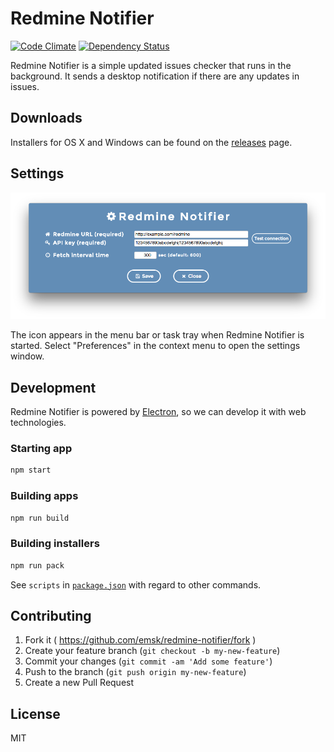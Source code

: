 # Redmine Notifier

[![Code Climate](https://codeclimate.com/github/emsk/redmine-notifier/badges/gpa.svg)](https://codeclimate.com/github/emsk/redmine-notifier)
[![Dependency Status](https://gemnasium.com/emsk/redmine-notifier.svg)](https://gemnasium.com/emsk/redmine-notifier)

Redmine Notifier is a simple updated issues checker that runs in the background.
It sends a desktop notification if there are any updates in issues.

## Downloads

Installers for OS X and Windows can be found on the [releases](../../releases) page.

## Settings

![Settings](assets/osx/redmine_notifier_settings.png)

The icon appears in the menu bar or task tray when Redmine Notifier is started.
Select "Preferences" in the context menu to open the settings window.

## Development

Redmine Notifier is powered by [Electron](http://electron.atom.io/), so we can develop it with web technologies.

### Starting app

```sh
npm start
```

### Building apps

```sh
npm run build
```

### Building installers

```sh
npm run pack
```

See `scripts` in [`package.json`](package.json) with regard to other commands.

## Contributing

1. Fork it ( https://github.com/emsk/redmine-notifier/fork )
2. Create your feature branch (`git checkout -b my-new-feature`)
3. Commit your changes (`git commit -am 'Add some feature'`)
4. Push to the branch (`git push origin my-new-feature`)
5. Create a new Pull Request

## License

MIT
